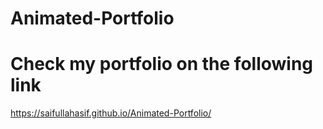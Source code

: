 # Animated-Portfolio

# Check my portfolio on the following link

https://saifullahasif.github.io/Animated-Portfolio/
